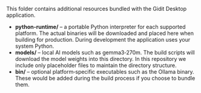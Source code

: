 This folder contains additional resources bundled with the Gidit Desktop application.

- **python-runtime/** – a portable Python interpreter for each supported platform.  The actual
  binaries will be downloaded and placed here when building for production.  During
  development the application uses your system Python.
- **models/** – local AI models such as gemma3‑270m.  The build scripts will download
  the model weights into this directory.  In this repository we include only placeholder
  files to maintain the directory structure.
- **bin/** – optional platform‑specific executables such as the Ollama binary.  These
  would be added during the build process if you choose to bundle them.